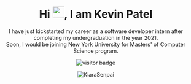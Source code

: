 
<h1 align="center">Hi <img src="[https://raw.githubusercontent.com/KevinPatel04/KevinPatel04/master/Hi.gif](https://i.pinimg.com/originals/4f/2d/a6/4f2da6dfcf48e48a5715c8a13dcc44f1.gif)" width="30px">, I am Kevin Patel </h1>

<p align="center" width="150px"> I have just kickstarted my career as a software developer intern after completing my undergraduation in the year 2021. <br>Soon, I would be joining New York University for Masters' of Computer Science program.</p>

<p align="center"><img src="https://lanyard-profile-readme.vercel.app/api/853511872971276288?idleMessage=%22Kinayya%20The%20Super%20Be%20Cute%20❤️%22&borderRadius=25px" alt="visitor badge"/></p>

<p align="center"> <img src="https://komarev.com/ghpvc/?username=kiarasenpai&style=for-the-badge&label=PROFILE+VIEWS" alt="KiaraSenpai" /> </p>

